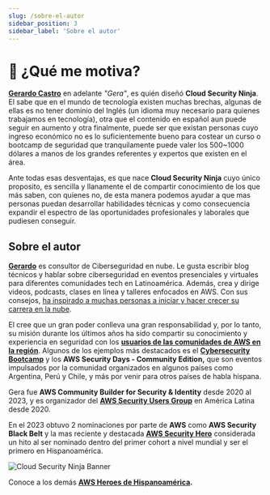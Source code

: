 ```yaml
---
slug: /sobre-el-autor
sidebar_position: 3
sidebar_label: 'Sobre el autor'
---
```


# 💪 ¿Qué me motiva?
**[Gerardo Castro](https://www.linkedin.com/in/gerardokaztro/)** en adelante *"Gera"*, es quién diseñó **Cloud Security Ninja**. El sabe que en el mundo de tecnología existen muchas brechas, algunas de ellas es no tener dominio del Inglés (un idioma muy necesario para quienes trabajamos en tecnología), otra que el contenido en español aun puede seguir en aumento y otra finalmente, puede ser que existan personas cuyo ingreso económico no es lo suficientemente bueno para costear un curso o bootcamp de seguridad que tranquilamente puede valer los 500~1000 dólares a manos de los grandes referentes y expertos que existen en el área.

Ante todas esas desventajas, es que nace **Cloud Security Ninja** cuyo único proposito, es sencilla y llanamente el de compartir conocimiento de los que más saben, con quienes no, de esta manera podemos ayudar a que mas personas puedan desarrollar habilidades técnicas y como consecuencia expandir el espectro de las oportunidades profesionales y laborales que pudiesen conseguir.

## Sobre el autor
**[Gerardo](https://www.linkedin.com/in/gerardokaztro/)** es consultor de Ciberseguridad en nube. Le gusta escribir blog técnicos y hablar sobre ciberseguridad en eventos presenciales y virtuales para diferentes comunidades tech en Latinoamérica. Además, crea y dirige videos, podcasts, clases en línea y talleres enfocados en AWS. Con sus consejos, [ha inspirado a muchas personas a iniciar y hacer crecer su carrera en la nube](https://www.youtube.com/watch?v=woLZeatJGHg).

El cree que un gran poder conlleva una gran responsabilidad y, por lo tanto, su misión durante los últimos años ha sido compartir su conocimiento y experiencia en seguridad con los **[usuarios de las comunidades de AWS en la región](https://aws.amazon.com/es/developer/community/usergroups/?nc1=h_ls&community-user-groups-cards.sort-by=item.additionalFields.ugName&community-user-groups-cards.sort-order=asc&awsf.location=location%23latam&awsf.category=*all)**. Algunos de los ejemplos más destacados es el **[Cybersecurity Bootcamp](https://github.com/gerardokaztro/cybersecurity-entry-level)** y los **AWS Security Days - Community Edition,** que son eventos impulsados por la comunidad organizados en algunos países como Argentina, Perú y Chile, y más por venir para otros países de habla hispana.

Gera fue **AWS Community Builder for Security & Identity** desde 2020 al 2023, y es organizador del **[AWS Security Users Group](https://www.meetup.com/es/awssecuritylatam/)** en América Latina desde 2020.

En el 2023 obtuvo 2 nominaciones por parte de **AWS** como **AWS Security Black Belt** y la mas reciente y destacada **[AWS Security Hero](https://aws.amazon.com/es/developer/community/heroes/gerardo-castro/)** considerada un hito al ser nominado dentro del primer cohort a nivel mundial y ser el primero en Hispanoamérica.

![Cloud Security Ninja Banner](/img/securityhero_logo.png)

Conoce a los demás **[AWS Heroes de Hispanoamérica](https://aws.amazon.com/developer/community/heroes/?nc1=h_ls&community-heroes-all.sort-by=item.additionalFields.sortPosition&community-heroes-all.sort-order=asc&awsf.filter-hero-category=*all&awsf.filter-location=location%23latam&awsf.filter-year=*all&awsf.filter-activity=*all).**